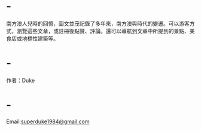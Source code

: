 # -
南方澳人兒時的回憶，圖文並茂記錄了多年來，南方澳與時代的變遷。可以游客方式，瀏覽這些文章，或註冊後點贊、評論。還可以導航到文章中所提到的景點、美食店或地標性建築等。
# -
作者：Duke
# -
Email:superduke1984@gmail.com
